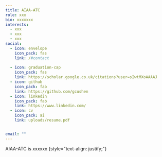```yaml
---
title: AIAA-ATC
role: xxx
bio: xxxxxxx
interests:
  - xxx
  - xxx
  - xxx
social:
  - icon: envelope
    icon_pack: fas
    link: /#contact
  
  - icon: graduation-cap
    icon_pack: fas
    link: https://scholar.google.co.uk/citations?user=sIwtMXoAAAAJ
  - icon: github
    icon_pack: fab
    link: https://github.com/gcushen
  - icon: linkedin
    icon_pack: fab
    link: https://www.linkedin.com/
  - icon: cv
    icon_pack: ai
    link: uploads/resume.pdf


email: ""
---
```


AIAA-ATC is xxxxxx
{style="text-align: justify;"}
